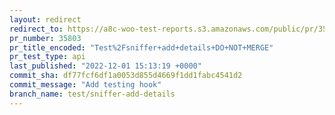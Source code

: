 ```yaml
---
layout: redirect
redirect_to: https://a8c-woo-test-reports.s3.amazonaws.com/public/pr/35803/api/index.html
pr_number: 35803
pr_title_encoded: "Test%2Fsniffer+add+details+DO+NOT+MERGE"
pr_test_type: api
last_published: "2022-12-01 15:13:19 +0000"
commit_sha: df77fcf6df1a0053d855d4669f1dd1fabc4541d2
commit_message: "Add testing hook"
branch_name: test/sniffer-add-details
---
```

